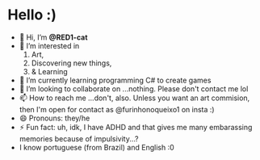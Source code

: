 # Hello :)
- 👋 Hi, I’m **@RED1-cat**
- 👀 I’m interested in
  1. Art,
  2. Discovering new things,
  3. & Learning
- 🌱 I’m currently learning programming C# to create games 
- 💞️ I’m looking to collaborate on ...nothing. Please don't contact me lol
- 📫 How to reach me ...don't, also. Unless you want an art commision, then I'm open for contact as @furinhonoqueixo1 on insta :)
- 😄 Pronouns: they/he
- ⚡ Fun fact: uh, idk, I have ADHD and that gives me many embarassing memories because of impulsivity...?
- I know portuguese (from Brazil) and English :0

<!---
RED1-cat/RED1-cat is a ✨ special ✨ repository because its `README.md` (this file) appears on your GitHub profile.
You can click the Preview link to take a look at your changes.
--->
